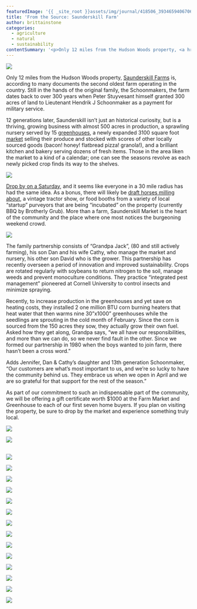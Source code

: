 ```yaml
---
featuredImage: '{{ _site_root }}assets/img/journal/418506_393465940670663_656381512_n1-20140717204328.jpg'
title: 'From the Source: Saunderskill Farm'
author: brittainstone
categories:
  - agriculture
  - natural
  - sustainability
contentSummary: '<p>Only 12 miles from the Hudson Woods property, <a href="http://www.saunderskill.com/index.shtml" style="background-color: initial;">Saunderskill Farms</a> is, according to many documents the second oldest farm operating in the country. Still in the hands of the original family, the Schoonmakers, the farm dates back to over 300 years when Peter Stuyvesant himself granted 300 acres of land to Lieutenant Hendrik J Schoonmaker as a payment for military service.</p>'
---
```

<p><img src="/assets/img/journal/418506_393465940670663_656381512_n1.jpg"></p><p>Only 12 miles from the Hudson Woods property, <a href="http://www.saunderskill.com/index.shtml">Saunderskill Farms</a> is, according to many documents the second oldest farm operating in the country. Still in the hands of the original family, the Schoonmakers, the farm dates back to over 300 years when Peter Stuyvesant himself granted 300 acres of land to Lieutenant Hendrik J Schoonmaker as a payment for military service.</p><p>12 generations later, Saunderskill isn’t just an historical curiosity, but is a thriving, growing business with almost 500 acres in production, a sprawling nursery served by 15 <a href="http://www.saunderskill.com/greenhouse.shtml">greenhouses</a>, a newly expanded 3100 square foot <a href="http://www.saunderskill.com/farm_market.shtml">market</a> selling their produce and stocked with scores of other locally sourced goods (bacon! honey! flatbread pizza! granola!), and a brilliant kitchen and bakery serving dozens of fresh items. Those in the area liken the market to a kind of a calendar; one can see the seasons revolve as each newly picked crop finds its way to the shelves.</p><p><img src="/assets/img/journal/935341_644747625542492_2072246654_n.jpg"></p><p><a href="http://www.saunderskill.com/seasonal.shtml">Drop by on a Saturday</a>, and it seems like everyone in a 30 mile radius has had the same idea. As a bonus, there will likely be <a href="http://www.saunderskill.com/blog.php?entry_id=1331">draft horses milling about</a>, a vintage tractor show, or food booths from a variety of local “startup” purveyors that are being “incubated” on the property (currently BBQ by Brotherly Grub). More than a farm, Saunderskill Market is the heart of the community and the place where one most notices the burgeoning weekend crowd.</p><p><img src="/assets/img/journal/972053_688813217802599_439120371_n.jpg"></p><p>The family partnership consists of “Grandpa Jack”, (80 and still actively farming), his son Dan and his wife Cathy, who manage the market and nursery, his other son David who is the grower. This partnership has recently overseen a period of innovation and improved sustainability. Crops are rotated regularly with soybeans to return nitrogen to the soil, manage weeds and prevent monoculture conditions. They practice “integrated pest management” pioneered at Cornell University to control insects and minimize spraying.</p><p>Recently, to increase production in the greenhouses and yet save on heating costs, they installed 2 one million BTU corn burning heaters that heat water that then warms nine  30”x1000” greenhouses while the seedlings are sprouting in the cold month of February. Since the corn is sourced from the 150 acres they sow, they actually grow their own fuel. Asked how they get along, Grandpa says, “we all have our responsibilities, and more than we can do, so we never find fault in the other. Since we formed our partnership in 1980 when the boys wanted to join farm, there hasn’t been a cross word.”</p><p>Adds Jennifer, Dan & Cathy’s daughter and 13th generation Schoonmaker, “Our customers are what’s most important to us, and we’re so lucky to have the community behind us. They embrace us when we open in April and we are so grateful for that support for the rest of the season.”</p><p>As part of our commitment to such an indispensable part of the community, we will be offering a gift certificate worth $1000 at the Farm Market and Greenhouse to each of our first seven home buyers. If you plan on visiting the property, be sure to drop by the market and experience something truly local.</p><p><img src="/assets/img/journal/HW_Sales_booklet_insert_Page_1.jpg"></p><p><img src="/assets/img/journal/944875_647688401915081_1012431561_n.jpg"></p><p><br><img src="/assets/img/journal/181322_486842027999720_1484640664_n.jpg"></p><p><img src="/assets/img/journal/image_1073.jpg"></p><p><img src="/assets/img/journal/432166_393498050667452_298322412_n.jpg"></p><p><img src="/assets/img/journal/399098_446137445403512_839896744_n.jpg"></p><p><img src="/assets/img/journal/529347_494752330542023_1358281760_n.jpg"></p><p><img src="/assets/img/journal/931169_654737617876826_1626343088_n.jpg"></p><p><img src="/assets/img/journal/1491727_848031881880731_1818731781507098159_n.jpg"></p><p><img src="/assets/img/journal/24441_628537960496792_127709970_n.jpg"></p><p><img src="/assets/img/journal/72133_640573479293240_89478374_n.jpg"></p><p><img src="/assets/img/journal/229768_266660463351212_631195_n.jpg"></p><p><img src="/assets/img/journal/249363_266659566684635_7735418_n.jpg"></p><p><img src="/assets/img/journal/534389_481931778490745_197126291_n.jpg"></p><p><img src="/assets/img/journal/540479_473615085989081_1499080018_n.jpg"></p><p><img src="/assets/img/journal/544036_569866916363897_6561209_n.jpg"></p>